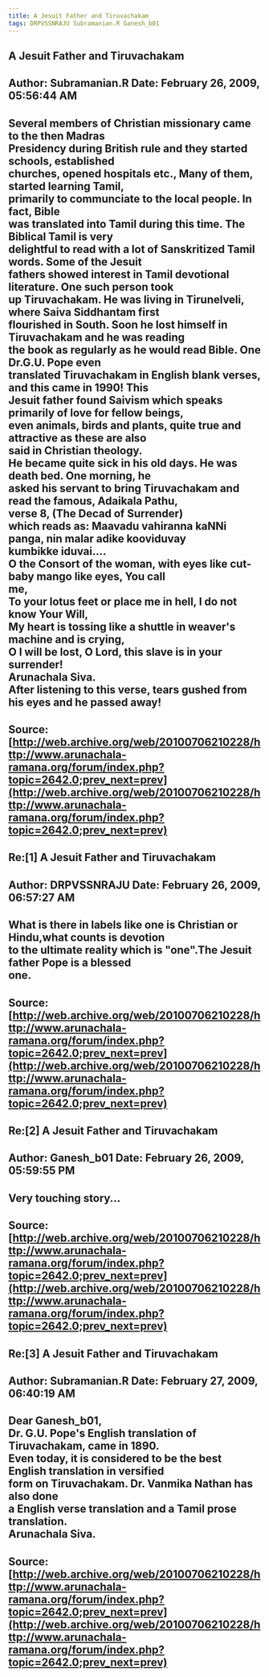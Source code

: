 ```yaml
--- 
title: A Jesuit Father and Tiruvachakam   
tags: DRPVSSNRAJU Subramanian.R Ganesh_b01  
---  
```

## A Jesuit Father and Tiruvachakam  
Author: Subramanian.R       Date: February 26, 2009, 05:56:44 AM  
---  
Several members of Christian missionary came to the then Madras   
Presidency during British rule and they started schools, established   
churches, opened hospitals etc., Many of them, started learning Tamil,  
primarily to communciate to the local people. In fact, Bible   
was translated into Tamil during this time. The Biblical Tamil is very  
delightful to read with a lot of Sanskritized Tamil words. Some of the Jesuit  
fathers showed interest in Tamil devotional literature. One such person took  
up Tiruvachakam. He was living in Tirunelveli, where Saiva Siddhantam first  
flourished in South. Soon he lost himself in Tiruvachakam and he was reading  
the book as regularly as he would read Bible. One Dr.G.U. Pope even  
translated Tiruvachakam in English blank verses, and this came in 1990! This  
Jesuit father found Saivism which speaks primarily of love for fellow beings,  
even animals, birds and plants, quite true and attractive as these are also  
said in Christian theology.   
He became quite sick in his old days. He was death bed. One morning, he  
asked his servant to bring Tiruvachakam and read the famous, Adaikala Pathu,  
verse 8, (The Decad of Surrender)   
which reads as: Maavadu vahiranna kaNNi panga, nin malar adike kooviduvay  
kumbikke iduvai....   
O the Consort of the woman, with eyes like cut-baby mango like eyes, You call  
me,   
To your lotus feet or place me in hell, I do not know Your Will,   
My heart is tossing like a shuttle in weaver's machine and is crying,   
O I will be lost, O Lord, this slave is in your surrender!   
Arunachala Siva.   
After listening to this verse, tears gushed from his eyes and he passed away!
 ---  
Source:[http://web.archive.org/web/20100706210228/http://www.arunachala-ramana.org/forum/index.php?topic=2642.0;prev_next=prev](http://web.archive.org/web/20100706210228/http://www.arunachala-ramana.org/forum/index.php?topic=2642.0;prev_next=prev)   
---  

## Re:[1] A Jesuit Father and Tiruvachakam  
Author: DRPVSSNRAJU         Date: February 26, 2009, 06:57:27 AM  
---  
What is there in labels like one is Christian or Hindu,what counts is devotion  
to the ultimate reality which is "one".The Jesuit father Pope is a blessed  
one.
 ---  
Source:[http://web.archive.org/web/20100706210228/http://www.arunachala-ramana.org/forum/index.php?topic=2642.0;prev_next=prev](http://web.archive.org/web/20100706210228/http://www.arunachala-ramana.org/forum/index.php?topic=2642.0;prev_next=prev)   
---  

## Re:[2] A Jesuit Father and Tiruvachakam  
Author: Ganesh_b01          Date: February 26, 2009, 05:59:55 PM  
---  
Very touching story...
 ---  
Source:[http://web.archive.org/web/20100706210228/http://www.arunachala-ramana.org/forum/index.php?topic=2642.0;prev_next=prev](http://web.archive.org/web/20100706210228/http://www.arunachala-ramana.org/forum/index.php?topic=2642.0;prev_next=prev)   
---  

## Re:[3] A Jesuit Father and Tiruvachakam  
Author: Subramanian.R       Date: February 27, 2009, 06:40:19 AM  
---  
Dear Ganesh_b01,   
Dr. G.U. Pope's English translation of Tiruvachakam, came in 1890.   
Even today, it is considered to be the best English translation in versified  
form on Tiruvachakam. Dr. Vanmika Nathan has also done   
a English verse translation and a Tamil prose translation.   
Arunachala Siva.
 ---  
Source:[http://web.archive.org/web/20100706210228/http://www.arunachala-ramana.org/forum/index.php?topic=2642.0;prev_next=prev](http://web.archive.org/web/20100706210228/http://www.arunachala-ramana.org/forum/index.php?topic=2642.0;prev_next=prev)   
---  

